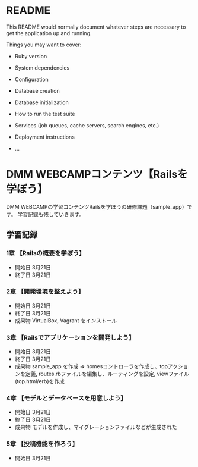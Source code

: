 # README

This README would normally document whatever steps are necessary to get the
application up and running.

Things you may want to cover:

* Ruby version

* System dependencies

* Configuration

* Database creation

* Database initialization

* How to run the test suite

* Services (job queues, cache servers, search engines, etc.)

* Deployment instructions

* ...

# DMM WEBCAMPコンテンツ【Railsを学ぼう】
DMM WEBCAMPの学習コンテンツRailsを学ぼうの研修課題（sample_app）です。
学習記録も残していきます。

## 学習記録
### 1章 【Railsの概要を学ぼう】
- 開始日 3月21日
- 終了日 3月21日

### 2章 【開発環境を整えよう】
- 開始日 3月21日
- 終了日 3月21日
- 成果物 VirtualBox, Vagrant をインストール

### 3章 【Railsでアプリケーションを開発しよう】
- 開始日 3月21日
- 終了日 3月21日
- 成果物 sample_app を作成
⇒ homesコントローラを作成し、topアクションを定義, routes.rbファイルを編集し、ルーティングを設定, viewファイル(top.html/erb)を作成

### 4章 【モデルとデータベースを用意しよう】
- 開始日 3月21日
- 終了日 3月21日
- 成果物 モデルを作成し、マイグレーションファイルなどが生成された

### 5章 【投稿機能を作ろう】
- 開始日 3月21日
